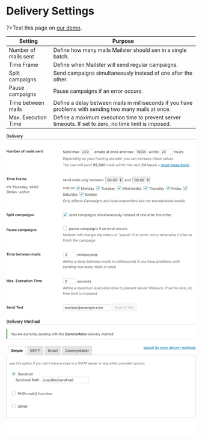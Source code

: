 # Delivery Settings

?>Test this page on [our demo](https://demo.mailster.co/wp-admin/edit.php?post_type=newsletter&page=mailster_settings#delivery).

Setting | Purpose
--- | ---
Number of mails sent | Define how many mails Mailster should sen in a single batch.
Time Frame | Define when Mailster will send regular campaigns.
Split campaigns	| Send campaigns simultaneously instead of one after the other.
Pause campaigns	| Pause campaigns if an error occurs.
Time between mails | Define a delay between mails in milliseconds if you have problems with sending two many mails at once.
Max. Execution Time | Define a maximum execution time to prevent server timeouts. If set to zero, no time limit is imposed.

![Delivery Settings Screen](/assets/settings-delivery.png)
